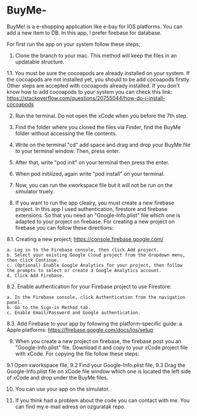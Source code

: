 # BuyMe-
BuyMe! is a e-shopping application like e-bay for IOS platforms. You can add a new Item to DB. In this app, I prefer firebase for database. 

For first run the app on your system follow these steps;

1. Clone the branch to your mac. This method will keep the files in an updatable structure.

1.1. You must be sure the cocoapods are already installed on your system. If the cocoapods are not installed yet, you should to be add cocoapods firstly. Other steps are accepted with cocoapods already installed. If you don't know how to add cocoapods to your system you can check this link: https://stackoverflow.com/questions/20755044/how-do-i-install-cocoapods

2. Run the terminal. Do not open the xCode when you before the 7th step.

3. Find the folder where you cloned the files via Finder, find the BuyMe folder without accessing the file contents.

4. Write on the terminal "cd" add space and drag and drop your BuyMe file to your terminal window. Then, press enter.

5. After that, write "pod init" on your terminal then press the enter.

6. When pod initilized, again write "pod install" on your terminal.

7. Now, you can run the xworkspace file but it will not be run on the simulator truely. 

8. If you want to run the app clealry, you must create a new firebase project. In this app I used authentication, firestore and firebase extensions. So that you need an "Google-Info.plist" file which one is adapted to your project on firebase. For creating a new project on firebase you can follow these directions: 

8.1. Creating a new project; https://console.firebase.google.com/

    a. Log in to the Firebase console, then click Add project.
    b. Select your existing Google Cloud project from the dropdown menu, then click Continue.
    c. (Optional) Enable Google Analytics for your project, then follow the prompts to select or create a Google Analytics account.
    d. Click Add Firebase.

8.2. Enable authentication for your Firebase project to use Firestore:

    a. In the Firebase console, click Authentication from the navigation panel.
    b. Go to the Sign-in Method tab.
    c. Enable Email/Password and Google authentication.

8.3. Add Firebase to your app by following the platform-specific guide:
   a. Apple platforms: https://firebase.google.com/docs/ios/setup

9. When you create a new project on firebase, the firebase post you an "Google-Info.plist" file. Download it and copy to your xCode project file with xCode. For copying the file follow these steps:

9.1 Open xworkspace file,
9.2 Find your Google-Info.plist file,
9.3 Drag the Google-Info.plist file on xCode file window which one is located the left side of xCode and drop under the BuyMe files. 

10. You can use your app on the simulator.

10. If you think had a problem about the code you can contact with me. You can find my e-mail adress on ozguratak repo. 
